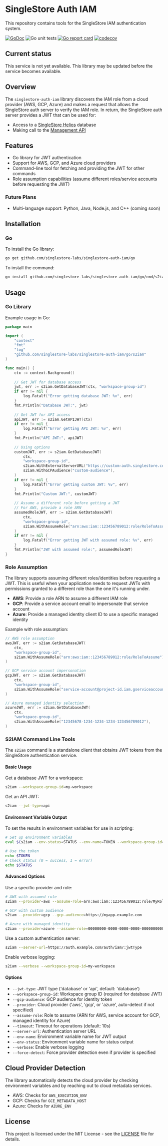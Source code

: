 # SingleStore Auth IAM

This repository contains tools for the SingleStore IAM authentication system.

[![GoDoc](https://godoc.org/github.com/singlestore-labs/singlestore-auth-iam?status.svg)](https://pkg.go.dev/github.com/singlestore-labs/singlestore-auth-iam)
![Go unit tests](https://github.com/singlestore-labs/singlestore-auth-iam/actions/workflows/go.yml/badge.svg)
[![Go report card](https://goreportcard.com/badge/github.com/singlestore-labs/singlestore-auth-iam)](https://goreportcard.com/report/github.com/singlestore-labs/singlestore-auth-iam)
[![codecov](https://codecov.io/gh/singlestore-labs/singlestore-auth-iam/branch/main/graph/badge.svg)](https://codecov.io/gh/singlestore-labs/singlestore-auth-iam)

## Current status

This service is not yet available. This library may be updated before the service becomes available.

## Overview

The `singlestore-auth-iam` library discovers the IAM role from a cloud provider (AWS, GCP, Azure) and
makes a request that allows the SingleStore auth server to verify the IAM role. In return, the SingleStore
auth server provides a JWT that can be used for:

- Access to a [SingleStore Helios](https://www.singlestore.com/product-overview/) database
- Making call to the [Management API](https://docs.singlestore.com/cloud/user-and-workspace-administration/management-api/)

## Features

- Go library for JWT authentication
- Support for AWS, GCP, and Azure cloud providers
- Command-line tool for fetching and providing the JWT for other commands
- Role assumption capabilities (assume different roles/service accounts before requesting the JWT)

### Future Plans
- Multi-language support: Python, Java, Node.js, and C++ (coming soon)

## Installation

### Go

To install the Go library:
```sh
go get github.com/singlestore-labs/singlestore-auth-iam/go
```

To install the command:
```bash
go install github.com/singlestore-labs/singlestore-auth-iam/go/cmd/s2iam@latest
```

## Usage

### Go Library

Example usage in Go:

```go
package main

import (
    "context"
    "fmt"
    "log"
    "github.com/singlestore-labs/singlestore-auth-iam/go/s2iam"
)

func main() {
    ctx := context.Background()
    
    // Get JWT for database access
    jwt, err := s2iam.GetDatabaseJWT(ctx, "workspace-group-id")
    if err != nil {
        log.Fatalf("Error getting database JWT: %v", err)
    }
    fmt.Println("Database JWT:", jwt)
    
    // Get JWT for API access
    apiJWT, err := s2iam.GetAPIJWT(ctx)
    if err != nil {
        log.Fatalf("Error getting API JWT: %v", err)
    }
    fmt.Println("API JWT:", apiJWT)
    
    // Using options
    customJWT, err := s2iam.GetDatabaseJWT(
        ctx,
        "workspace-group-id",
        s2iam.WithExternalServerURL("https://custom-auth.singlestore.com/auth/iam"),
        s2iam.WithGCPAudience("custom-audience"),
    )
    if err != nil {
        log.Fatalf("Error getting custom JWT: %v", err)
    }
    fmt.Println("Custom JWT:", customJWT)
    
    // Assume a different role before getting a JWT
    // For AWS, provide a role ARN
    assumedRoleJWT, err := s2iam.GetDatabaseJWT(
        ctx,
        "workspace-group-id",
        s2iam.WithAssumeRole("arn:aws:iam::123456789012:role/RoleToAssume"),
    )
    if err != nil {
        log.Fatalf("Error getting JWT with assumed role: %v", err)
    }
    fmt.Println("JWT with assumed role:", assumedRoleJWT)
}
```

### Role Assumption

The library supports assuming different roles/identities before requesting a JWT. This is useful when your application needs to request JWTs with permissions granted to a different role than the one it's running under.

- **AWS**: Provide a role ARN to assume a different IAM role
- **GCP**: Provide a service account email to impersonate that service account
- **Azure**: Provide a managed identity client ID to use a specific managed identity

Example with role assumption:

```go
// AWS role assumption
awsJWT, err := s2iam.GetDatabaseJWT(
    ctx,
    "workspace-group-id",
    s2iam.WithAssumeRole("arn:aws:iam::123456789012:role/RoleToAssume"),
)

// GCP service account impersonation
gcpJWT, err := s2iam.GetDatabaseJWT(
    ctx,
    "workspace-group-id",
    s2iam.WithAssumeRole("service-account@project-id.iam.gserviceaccount.com"),
)

// Azure managed identity selection
azureJWT, err := s2iam.GetDatabaseJWT(
    ctx,
    "workspace-group-id",
    s2iam.WithAssumeRole("12345678-1234-1234-1234-123456789012"),
)
```

### S2IAM Command Line Tools

The `s2iam` command is a standalone client that obtains JWT tokens from the SingleStore authentication service.

#### Basic Usage

Get a database JWT for a workspace:
```bash
s2iam --workspace-group-id=my-workspace
```

Get an API JWT:
```bash
s2iam --jwt-type=api
```

#### Environment Variable Output

To set the results in environment variables for use in scripting:

```bash
# Set up environment variables
eval $(s2iam --env-status=STATUS --env-name=TOKEN --workspace-group-id=my-workspace)

# Use the token
echo $TOKEN
# Check status (0 = success, 1 = error)
echo $STATUS
```

#### Advanced Options

Use a specific provider and role:
```bash
# AWS with assumed role
s2iam --provider=aws --assume-role=arn:aws:iam::123456789012:role/MyRole

# GCP with custom audience
s2iam --provider=gcp --gcp-audience=https://myapp.example.com

# Azure with managed identity
s2iam --provider=azure --assume-role=00000000-0000-0000-0000-000000000000
```

Use a custom authentication server:
```bash
s2iam --server-url=https://auth.example.com/auth/iam/:jwtType
```

Enable verbose logging:
```bash
s2iam --verbose --workspace-group-id=my-workspace
```

#### Options

- `--jwt-type`: JWT type ('database' or 'api', default: 'database')
- `--workspace-group-id`: Workspace group ID (required for database JWT)
- `--gcp-audience`: GCP audience for identity token
- `--provider`: Cloud provider ('aws', 'gcp', or 'azure', auto-detect if not specified)
- `--assume-role`: Role to assume (ARN for AWS, service account for GCP, managed identity for Azure)
- `--timeout`: Timeout for operations (default: 10s)
- `--server-url`: Authentication server URL
- `--env-name`: Environment variable name for JWT output
- `--env-status`: Environment variable name for status output
- `--verbose`: Enable verbose logging
- `--force-detect`: Force provider detection even if provider is specified

## Cloud Provider Detection

The library automatically detects the cloud provider by checking environment variables and by
reaching out to cloud metadata services.

- AWS: Checks for `AWS_EXECUTION_ENV`
- GCP: Checks for `GCE_METADATA_HOST`
- Azure: Checks for `AZURE_ENV`

## License
This project is licensed under the MIT License - see the [LICENSE](LICENSE) file for details.
